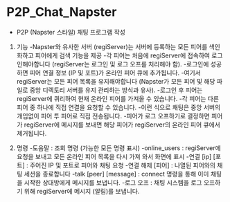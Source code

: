 # P2P_Chat_Napster

* P2P (Napster 스타일) 채팅 프로그램 작성



1. 기능
-Napster와 유사한 서버 (regiServer)는 서버에 등록하는 모든 피어를 색인화하고 피어에게 검색 기능을 제공
-각 피어는 처음에 regiServer에 접속하여 로그인해야합니다 (regiServer는 로그인 및 로그 오프를 처리해야 함).
-로그인에 성공하면 피어 연결 정보 (IP 및 포트)가 온라인 피어 큐에 추가됩니다.
-여기서 regiServer는 모든 피어 목록을 유지해야합니다 (Napster가 모든 피어 및 해당 파일로 중앙 디렉토리 서버를 유지 관리하는 방식과 유사).
-로그인 후 피어는 regiServer에 쿼리하여 현재 온라인 피어를 가져올 수 있습니다.
-각 피어는 다른 피어 중 하나에 직접 연결을 요청할 수 있습니다.
-이런 식으로 채팅은 중앙 서버의 개입없이 피어 투 피어로 직접 전송됩니다.
-피어가 로그 오프하기로 결정하면 피어가 regiServer에 메시지를 보내면 해당 피어가 regiServer의 온라인 피어 큐에서 제거됩니다.

2. 명령
-도움말 : 조회 명령 (가능한 모든 명령 표시)
-online_users : regiServer에 요청을 보내고 모든 온라인 피어 목록을 다시 가져 와서 화면에 표시
-연결 [ip] [포트] : 주어진 IP 및 포트로 피어와 채팅 요청
-연결 해제 [피어] : 나열된 피어와의 채팅 세션을 종료합니다
-talk [peer] [message] : connect 명령을 통해 이미 채팅을 시작한 상대방에게 메시지를 보냅니다.
-로그 오프 : 채팅 시스템을 로그 오프하기 위해 regiServer에 메시지 (알림)를 보냅니다.
